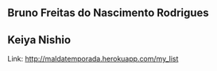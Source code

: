 ## Bruno Freitas do Nascimento Rodrigues
## Keiya Nishio

Link: http://maldatemporada.herokuapp.com/my_list